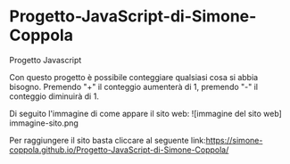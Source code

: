 # Progetto-JavaScript-di-Simone-Coppola
Progetto Javascript

Con questo progetto è possibile conteggiare qualsiasi cosa si abbia bisogno. Premendo "+" il conteggio aumenterà di 1, premendo "-" il conteggio diminuirà di 1.

Di seguito l'immagine di come appare il sito web:
![immagine del sito web] immagine-sito.png

Per raggiungere il sito basta cliccare al seguente link:https://simone-coppola.github.io/Progetto-JavaScript-di-Simone-Coppola/